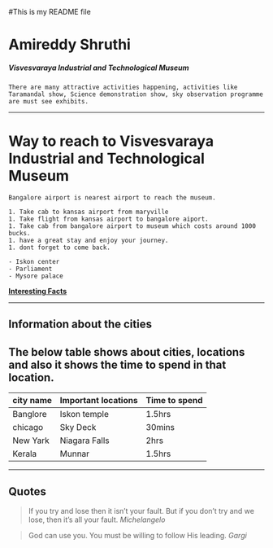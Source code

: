 #This is my README file
# Amireddy Shruthi
##### Visvesvaraya Industrial and Technological Museum

    There are many attractive activities happening, activities like Taramandal show, Science demonstration show, sky observation programme are must see exhibits.

----

# Way to reach to Visvesvaraya Industrial and Technological Museum

    Bangalore airport is nearest airport to reach the museum.

    1. Take cab to kansas airport from maryville
    1. Take flight from kansas airport to bangalore aiport.
    1. Take cab from bangalore airport to museum which costs around 1000 bucks.
    1. have a great stay and enjoy your journey.
    1. dont forget to come back.

    - Iskon center
    - Parliament
    - Mysore palace

**[Interesting Facts](Aboutme.md)**

-----

## Information about the cities

## The below table shows about cities, locations and also it shows the time to spend in that location.

|city name |Important locations|Time to spend|
|----------|-------------------|-------------|
|Banglore  | Iskon temple      |1.5hrs       |
|chicago   | Sky Deck          |30mins       |
|New Yark  | Niagara Falls     |2hrs         |
|Kerala    | Munnar            |1.5hrs       |

----------------------------------------------

## Quotes

> If you try and lose then it isn’t your fault. But if you don’t try and we lose, then it’s all your fault. *Michelangelo*

> God can use you. You must be willing to follow His leading. *Gargi*






